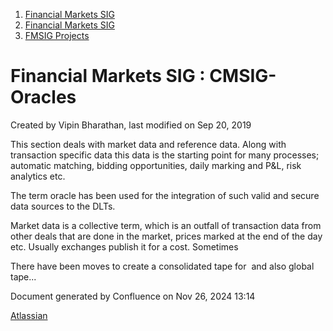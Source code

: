 1. [Financial Markets SIG](index.html)
2. [Financial Markets SIG](Financial-Markets-SIG_20545549.html)
3. [FMSIG Projects](FMSIG-Projects_20545678.html)

# Financial Markets SIG : CMSIG-Oracles

Created by Vipin Bharathan, last modified on Sep 20, 2019

This section deals with market data and reference data. Along with transaction specific data this data is the starting point for many processes; automatic matching, bidding opportunities, daily marking and P&amp;L, risk analytics etc. 

The term oracle has been used for the integration of such valid and secure data sources to the DLTs.

Market data is a collective term, which is an outfall of transaction data from other deals that are done in the market, prices marked at the end of the day etc. Usually exchanges publish it for a cost. Sometimes  

There have been moves to create a consolidated tape for  and also global tape...

Document generated by Confluence on Nov 26, 2024 13:14

[Atlassian](http://www.atlassian.com/)
